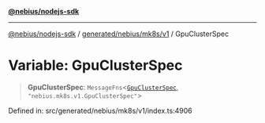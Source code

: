 [**@nebius/nodejs-sdk**](../../../../../README.md)

***

[@nebius/nodejs-sdk](../../../../../README.md) / [generated/nebius/mk8s/v1](../README.md) / GpuClusterSpec

# Variable: GpuClusterSpec

> **GpuClusterSpec**: `MessageFns`\<[`GpuClusterSpec`](../interfaces/GpuClusterSpec.md), `"nebius.mk8s.v1.GpuClusterSpec"`\>

Defined in: src/generated/nebius/mk8s/v1/index.ts:4906
